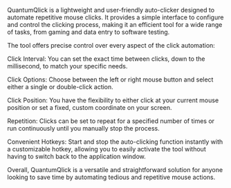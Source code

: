 QuantumQlick is a lightweight and user-friendly auto-clicker designed to automate repetitive mouse clicks. It provides a simple interface to configure and control the clicking process, making it an efficient tool for a wide range of tasks, from gaming and data entry to software testing.

The tool offers precise control over every aspect of the click automation:

Click Interval: You can set the exact time between clicks, down to the millisecond, to match your specific needs.

Click Options: Choose between the left or right mouse button and select either a single or double-click action.

Click Position: You have the flexibility to either click at your current mouse position or set a fixed, custom coordinate on your screen.

Repetition: Clicks can be set to repeat for a specified number of times or run continuously until you manually stop the process.

Convenient Hotkeys: Start and stop the auto-clicking function instantly with a customizable hotkey, allowing you to easily activate the tool without having to switch back to the application window.

Overall, QuantumQlick is a versatile and straightforward solution for anyone looking to save time by automating tedious and repetitive mouse actions.
